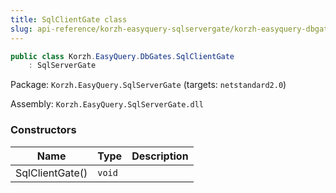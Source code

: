 ```yaml
---
title: SqlClientGate class
slug: api-reference/korzh-easyquery-sqlservergate/korzh-easyquery-dbgates-namespace/sqlclientgate-class
---
```



```csharp
public class Korzh.EasyQuery.DbGates.SqlClientGate
    : SqlServerGate

```
Package: `Korzh.EasyQuery.SqlServerGate` (targets: `netstandard2.0`)

Assembly: `Korzh.EasyQuery.SqlServerGate.dll`

### Constructors

| Name | Type | Description | 
| --- | --- | --- | 
| SqlClientGate() | `void` |  |